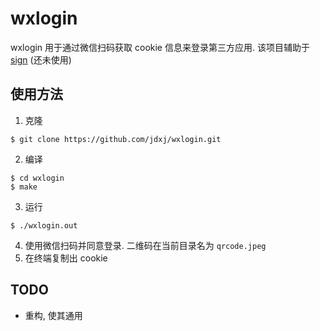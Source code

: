 # wxlogin

wxlogin 用于通过微信扫码获取 cookie 信息来登录第三方应用. 该项目辅助于 [sign](https://github.com/jdxj/sign) (还未使用)

## 使用方法

1. 克隆

```shell script
$ git clone https://github.com/jdxj/wxlogin.git
```

2. 编译

```shell script
$ cd wxlogin
$ make
```

3. 运行

```shell script
$ ./wxlogin.out
```

4. 使用微信扫码并同意登录. 二维码在当前目录名为 `qrcode.jpeg`
5. 在终端复制出 cookie

## TODO

- 重构, 使其通用
